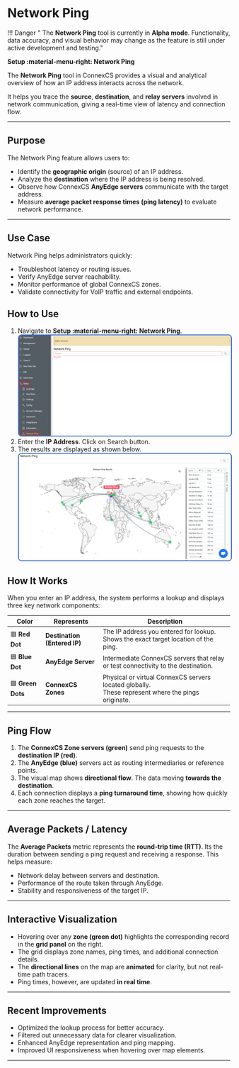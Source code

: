 # Network Ping

!!! Danger  " The **Network Ping** tool is currently in **Alpha mode**. Functionality, data accuracy, and visual behavior may change as the feature is still under active development and testing."

**Setup :material-menu-right: Network Ping**

The **Network Ping** tool in ConnexCS provides a visual and analytical overview of how an IP address interacts across the network.

It helps you trace the **source**, **destination**, and **relay servers** involved in network communication, giving a real-time view of latency and connection flow.

---

## Purpose

The Network Ping feature allows users to:

* Identify the **geographic origin** (source) of an IP address.
* Analyze the **destination** where the IP address is being resolved.
* Observe how ConnexCS **AnyEdge servers** communicate with the target address.
* Measure **average packet response times (ping latency)** to evaluate network performance.

---

## Use Case

Network Ping helps administrators quickly:

* Troubleshoot latency or routing issues.
* Verify AnyEdge server reachability.
* Monitor performance of global ConnexCS zones.
* Validate connectivity for VoIP traffic and external endpoints.

## How to Use

1. Navigate to **Setup :material-menu-right: Network Ping**.<br><img src="img/nwping1.png" style="border: 2px solid #4472C4; border-radius: 8px;"></br>
2. Enter the **IP Address**. Click on Search button.
3. The results are displayed as shown below. <br><img src="img/nwping2.png" style="border: 2px solid #4472C4; border-radius: 8px;"></br>

## How It Works

When you enter an IP address, the system performs a lookup and displays three key network components:

|**Color**|**Represents**|**Description**|
|---------|--------------|---------------|
|🟥 **Red Dot**|**Destination (Entered IP)**| The IP address you entered for lookup.<br>Shows the exact target location of the ping.</br>|
|🟦 **Blue Dot**|**AnyEdge Server**| Intermediate ConnexCS servers that relay or test connectivity to the destination.|
|🟩 **Green Dots**| **ConnexCS Zones**| Physical or virtual ConnexCS servers located globally.<br>These represent where the pings originate.</br>|

---

## Ping Flow

1. The **ConnexCS Zone servers (green)** send ping requests to the **destination IP (red)**.
2. The **AnyEdge (blue)** servers act as routing intermediaries or reference points.
3. The visual map shows **directional flow**. The data moving **towards the destination**.
4. Each connection displays a **ping turnaround time**, showing how quickly each zone reaches the target.

---

## Average Packets / Latency

The **Average Packets** metric represents the **round-trip time (RTT)**. Its the duration between sending a ping request and receiving a response.
This helps measure:

* Network delay between servers and destination.
* Performance of the route taken through AnyEdge.
* Stability and responsiveness of the target IP.

---

## **Interactive Visualization**

* Hovering over any **zone (green dot)** highlights the corresponding record in the **grid panel** on the right.
* The grid displays zone names, ping times, and additional connection details.
* The **directional lines** on the map are **animated** for clarity, but not real-time path tracers.
* Ping times, however, are updated **in real time**.

---

## Recent Improvements

* Optimized the lookup process for better accuracy.
* Filtered out unnecessary data for clearer visualization.
* Enhanced AnyEdge representation and ping mapping.
* Improved UI responsiveness when hovering over map elements.

---
